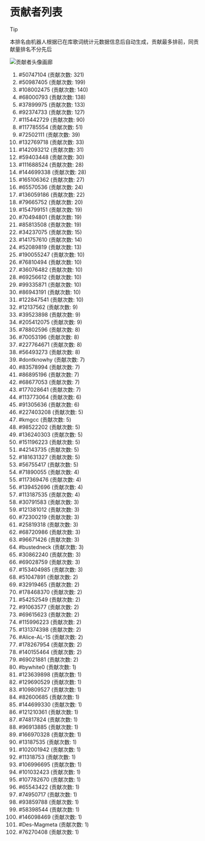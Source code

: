 # 贡献者列表

> [!TIP]
> 本排名由机器人根据已在库歌词统计元数据信息后自动生成，贡献最多排前，同贡献量排名不分先后

![贡献者头像画廊](./CONTRIBUTORS.svg)

1. #50747104 (贡献次数: 321)
2. #50987405 (贡献次数: 199)
3. #108002475 (贡献次数: 140)
4. #68000793 (贡献次数: 138)
5. #37899975 (贡献次数: 133)
6. #92374733 (贡献次数: 127)
7. #115442729 (贡献次数: 90)
8. #117785554 (贡献次数: 51)
9. #72502111 (贡献次数: 39)
10. #132769718 (贡献次数: 33)
11. #142093212 (贡献次数: 31)
12. #59403448 (贡献次数: 30)
13. #111688524 (贡献次数: 28)
14. #144699338 (贡献次数: 28)
15. #165106362 (贡献次数: 27)
16. #65570536 (贡献次数: 24)
17. #136059186 (贡献次数: 22)
18. #79665752 (贡献次数: 20)
19. #154799151 (贡献次数: 19)
20. #70494801 (贡献次数: 19)
21. #85813508 (贡献次数: 19)
22. #34237075 (贡献次数: 15)
23. #141757610 (贡献次数: 14)
24. #52089819 (贡献次数: 13)
25. #190055247 (贡献次数: 10)
26. #76810494 (贡献次数: 10)
27. #36076482 (贡献次数: 10)
28. #69256612 (贡献次数: 10)
29. #99335871 (贡献次数: 10)
30. #86943191 (贡献次数: 10)
31. #122847541 (贡献次数: 10)
32. #12137562 (贡献次数: 9)
33. #39523898 (贡献次数: 9)
34. #205412075 (贡献次数: 9)
35. #78802596 (贡献次数: 8)
36. #70053196 (贡献次数: 8)
37. #227764671 (贡献次数: 8)
38. #56493273 (贡献次数: 8)
39. #dontknowhy (贡献次数: 7)
40. #83578994 (贡献次数: 7)
41. #86895196 (贡献次数: 7)
42. #68677053 (贡献次数: 7)
43. #177028641 (贡献次数: 7)
44. #113773064 (贡献次数: 6)
45. #91305636 (贡献次数: 6)
46. #227403208 (贡献次数: 5)
47. #kmgcc (贡献次数: 5)
48. #98522202 (贡献次数: 5)
49. #136240303 (贡献次数: 5)
50. #151196223 (贡献次数: 5)
51. #42143735 (贡献次数: 5)
52. #181631327 (贡献次数: 5)
53. #56755417 (贡献次数: 5)
54. #71890055 (贡献次数: 4)
55. #117369476 (贡献次数: 4)
56. #139452696 (贡献次数: 4)
57. #113187535 (贡献次数: 4)
58. #30791583 (贡献次数: 3)
59. #121381012 (贡献次数: 3)
60. #72300219 (贡献次数: 3)
61. #25819318 (贡献次数: 3)
62. #68720986 (贡献次数: 3)
63. #96671426 (贡献次数: 3)
64. #bustedneck (贡献次数: 3)
65. #30862240 (贡献次数: 3)
66. #69028759 (贡献次数: 3)
67. #153404985 (贡献次数: 3)
68. #51047891 (贡献次数: 2)
69. #32919465 (贡献次数: 2)
70. #178468370 (贡献次数: 2)
71. #54252549 (贡献次数: 2)
72. #91063577 (贡献次数: 2)
73. #69615623 (贡献次数: 2)
74. #115996223 (贡献次数: 2)
75. #131374398 (贡献次数: 2)
76. #Alice-AL-1S (贡献次数: 2)
77. #178267954 (贡献次数: 2)
78. #140155464 (贡献次数: 2)
79. #69021881 (贡献次数: 2)
80. #bywhite0 (贡献次数: 1)
81. #123639898 (贡献次数: 1)
82. #129690529 (贡献次数: 1)
83. #109809527 (贡献次数: 1)
84. #82600685 (贡献次数: 1)
85. #144699330 (贡献次数: 1)
86. #121210361 (贡献次数: 1)
87. #74817824 (贡献次数: 1)
88. #96913885 (贡献次数: 1)
89. #166970328 (贡献次数: 1)
90. #13187535 (贡献次数: 1)
91. #102001942 (贡献次数: 1)
92. #11318753 (贡献次数: 1)
93. #106996695 (贡献次数: 1)
94. #101032423 (贡献次数: 1)
95. #107782670 (贡献次数: 1)
96. #65543422 (贡献次数: 1)
97. #74950717 (贡献次数: 1)
98. #93859788 (贡献次数: 1)
99. #58398544 (贡献次数: 1)
100. #146098469 (贡献次数: 1)
101. #Des-Magmeta (贡献次数: 1)
102. #76270408 (贡献次数: 1)
